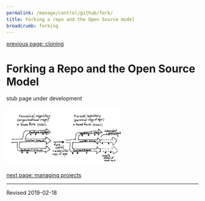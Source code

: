 ```yaml
---
permalink: /manage/control/github/fork/
title: Forking a repo and the Open Source model
breadcrumb: forking
---
```


[previous page: cloning](../clone/)

# Forking a Repo and the Open Source Model

stub page under development

<img src="images-2b/forks.jpg" alt="branch" width="300"/>

[next page: managing projects](../projects/)

----
Revised 2019-02-18

